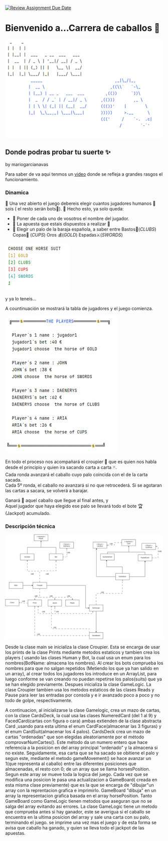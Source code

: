 [![Review Assignment Due Date](https://classroom.github.com/assets/deadline-readme-button-22041afd0340ce965d47ae6ef1cefeee28c7c493a6346c4f15d667ab976d596c.svg)](https://classroom.github.com/a/NOc7-NRr)


# Bienvenido a...Carrera de caballos 🐎
![entry](/horseRace.png)
## Donde podras probar tu suerte ✨ 
by mariogarcianavas


 Para saber de va aqui tenmos un [video](https://www.tiktok.com/@crown_ex/video/7224712441635163438) donde se refleja a grandes rasgos el funcionamiento.

### Dinamica
🔷  Una vez abierto el juego debereis elegir cuantos jugadores humanos 👨 sois ( el resto serán bots🤖).
🔷  Hecho esto, ya solo queda:
+ 🔹 Poner de cada uno de vosotros el nombre del jugador. 
+ 🔹 La apuesta que  estais dispuestos a realizar 🤑
+ 🔹 Elegir un palo de la baraja española, a saber entre Bastos🌿(*CLUBS*) Copas🍷 (*CUPS*) Oros 💰(*GOLD*) Espadas⚔️️(*SWORDS*)  

![suits](src/suits.png)

y ya lo teneis... 

A countinuación se mostrará la tabla de jugadores y el juego comienza.

![players](src/players.png)

En todo el proceso nos acompañará el croupier 🤵 que es quien nos habla desde el principio y quien ira sacando carta a carta 🃏.  
Cada ronda avanzará el caballo cuyo palo coincida con el de la carta sacada.  
Cada 5º ronda, el caballo no avanzará si no que retrocederá.
Si se agotaran las cartas a sacara, se volverá a barajar.

Ganará 🥇 aquel caballo que llegue al final antes, y   
Aquel jugador que haya elegido ese palo se llevará todo el bote 🏆 (Jackpot) acumulado.

### Descripción técnica

![UMLclass](/horseRaceUML.png)

Desde la clase main se inicializa la clase Croupier. Esta se encarga de usar los prints de la clase Prints mediante metodos estaticos y tambien crea los players ( usando las clases Human y Bot, la cual usa un enum para los nombres(BotName: almacena los nombres). Al crear los bots comprueba los nombres para que no salgan repetidos (Metiendo los que ya han salido en un array), al crear todos los jugadores los introduce en un ArrayList, para luego conforme se van creando no puedan repetirse los palos(suits) que ya se han elegido previamente.
Despues inicializa la clase GameLogic. La clase Croupier tambien usa los metodos estaticos de las clases Reads y Pause para leer las entradas por consola y e ir avanzado poco a poco y no todo de golpe, respectivamente.

A continuacion, al inicializarse la clase Gamelogic, crea un mazo de cartas, con la clase CardsDeck, la cual usa las clases NumeredCard (del 1 al 9) y FacedCard(cartas con figura o cara) ambas extienden de la clase abstracta Card ,usando para esta ultima el enum CardFace(almacenar las 3 figuras) y el enum CardSuit(almacenar los 4 palos).
CardsDeck crea un mazo de cartas "ordenadas" que son elegidas aleatoriamente por el método comprovarNumCartes(). Este método da un numero entero que hace referencia a la posicion en del array principal "ordenado" y la almacena si no existe.
Seguidamente, esa carta que se ha sacado se obitiene el palo y segun este, mediante el metodo gameMovement() se hace avanzar un 1(que representa al caballo) entre las diferentes posiciones que almacenadas, el resto con 0; de un array que se llama horsesPosition. Segun este array se mueve toda la logica del juego. Cada vez que se modifica una posicion le pasa una actualizacion a GameBoard( creada en esta misma clase previamente) que es la que se encarga de "dibujar"un array con la reprentacion grafica e imprimirlo.
GameBoard "dibuja" en un array la representacion grafica basada en el array horsePosition.
Tanto GameBoard como GameLogic tienen metodos que aseguran que no se salga del array evitando asi errores.
La clase GameLogic tiene un metodo que comprueba antes si hay ganador, este se averigua si el caballo se encuentra en la ultima posicion del array y sale una carta con su palo, terminando el juego.
se imprime una vez mas el juego y de esta forma se avisa que caballo ha ganado, y quien se lleva todo el jackpot de las apuestas.




